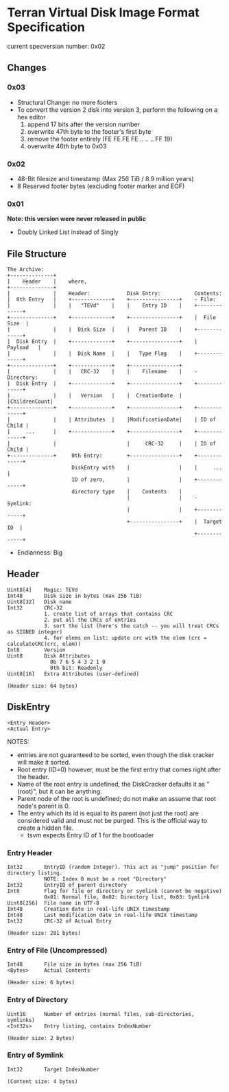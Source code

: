 # Terran Virtual Disk Image Format Specification

current specversion number: 0x02

## Changes

### 0x03
- Structural Change: no more footers
- To convert the version 2 disk into version 3, perform the following on a hex editor
  1. append 17 bits after the version number
  2. overwrite 47th byte to the footer's first byte
  3. remove the footer entirely (FE FE FE FE .. .. .. FF 19)
  4. overwrite 46th byte to 0x03

### 0x02
- 48-Bit filesize and timestamp (Max 256 TiB / 8.9 million years)
- 8 Reserved footer bytes (excluding footer marker and EOF)

### 0x01
**Note: this version were never released in public**
- Doubly Linked List instead of Singly


## File Structure

```
The Archive:
+--------------+
|    Header    |    where,
+--------------+
|              |    Header:            Disk Entry:           Contents:
|  0th Entry   |    +-------------+    +----------------+    - File:
|              |    |   "TEVd"    |    |    Entry ID    |    +-------------+
+--------------+    +-------------+    +----------------+    |  File Size  |
|              |    |  Disk Size  |    |   Parent ID    |    +-------------+
|  Disk Entry  |    +-------------+    +----------------+    |   Payload   |
|              |    |  Disk Name  |    |   Type Flag    |    +-------------+
+--------------+    +-------------+    +----------------+
|              |    |   CRC-32    |    |    Filename    |    - Directory:
|  Disk Entry  |    +-------------+    +----------------+    +-------------+
|              |    |   Version   |    |  CreationDate  |    |ChildrenCount|
+--------------+    +-------------+    +----------------+    +-------------+
|              |    | Attributes  |    |ModificationDate|    | ID of Child |
|     ...      |    +-------------+    +----------------+    +-------------+
|              |                       |     CRC-32     |    | ID of Child |
+--------------+     0th Entry:        +----------------+    +-------------+
                     DiskEntry with    |                |    |     ...     |
                     ID of zero,       |                |    +-------------+
                     directory type    |    Contents    |
                                       |                |    - Symlink:
                                       |                |    +-------------+
                                       +----------------+    |  Target ID  |
                                                             +-------------+
```

* Endianness: Big

##  Header
    Uint8[4]    Magic: TEVd
    Int48       Disk size in bytes (max 256 TiB)
    Uint8[32]   Disk name
    Int32       CRC-32
                1. create list of arrays that contains CRC
                2. put all the CRCs of entries
                3. sort the list (here's the catch -- you will treat CRCs as SIGNED integer)
                4. for elems on list: update crc with the elem (crc = calculateCRC(crc, elem))
    Int8        Version
    Uint8       Disk Attributes
                  0b 7 6 5 4 3 2 1 0
                  0th bit: Readonly
    Uint8[16]   Extra Attributes (user-defined)

    (Header size: 64 bytes)



##  DiskEntry
    <Entry Header>
    <Actual Entry>

NOTES:
- entries are not guaranteed to be sorted, even though the disk cracker will make it sorted.
- Root entry (ID=0) however, must be the first entry that comes right after the header.
- Name of the root entry is undefined, the DiskCracker defaults it as "(root)", but it can be anything.
- Parent node of the root is undefined; do not make an assume that root node's parent is 0.
- The entry which its id is equal to its parent (not just the root) are considered valid and must not be purged. This is the official way to create a hidden file.
  - tsvm expects Entry ID of 1 for the bootloader

###  Entry Header
    Int32       EntryID (random Integer). This act as "jump" position for directory listing.
                NOTE: Index 0 must be a root "Directory"
    Int32       EntryID of parent directory
    Int8        Flag for file or directory or symlink (cannot be negative)
                0x01: Normal file, 0x02: Directory list, 0x03: Symlink
    Uint8[256]  File name in UTF-8
    Int48       Creation date in real-life UNIX timestamp
    Int48       Last modification date in real-life UNIX timestamp
    Int32       CRC-32 of Actual Entry

    (Header size: 281 bytes)

###  Entry of File (Uncompressed)
    Int48       File size in bytes (max 256 TiB)
    <Bytes>     Actual Contents
    
    (Header size: 6 bytes)

###  Entry of Directory
    Uint16      Number of entries (normal files, sub-directories, symlinks)
    <Int32s>    Entry listing, contains IndexNumber
    
    (Header size: 2 bytes)

###  Entry of Symlink
    Int32       Target IndexNumber
    
    (Content size: 4 bytes)
